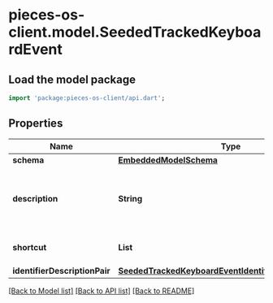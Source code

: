 # pieces-os-client.model.SeededTrackedKeyboardEvent

## Load the model package
```dart
import 'package:pieces-os-client/api.dart';
```

## Properties
Name | Type | Description | Notes
------------ | ------------- | ------------- | -------------
**schema** | [**EmbeddedModelSchema**](EmbeddedModelSchema.md) |  | [optional] 
**description** | **String** | This also needs structure such as key vals or enums | 
**shortcut** | **List<int>** |  | [default to const []]
**identifierDescriptionPair** | [**SeededTrackedKeyboardEventIdentifierDescriptionPairs**](SeededTrackedKeyboardEventIdentifierDescriptionPairs.md) |  | [optional] 

[[Back to Model list]](../README.md#documentation-for-models) [[Back to API list]](../README.md#documentation-for-api-endpoints) [[Back to README]](../README.md)


